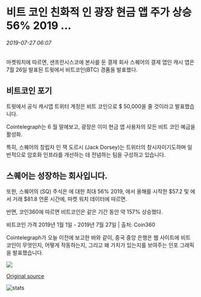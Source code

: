 # 비트 코인 친화적 인 광장 현금 앱 주가 상승 56% 2019 ...

###### 2019-07-27 06:07

마켓워치에 따르면, 샌프란시스코에 본사를 둔 결제 회사 스퀘어의 결제 앱인 캐시 앱은 7월 26일 발표된 트윗에서 비트코인(BTC) 경품을 발표했다.

## 비트코인 포기

트윗에서 공식 캐시앱 트위터 계정은 비트 코인으로 $ 50,000을 줄 것이라고 발표했습니다.

Cointelegraph는 6 월 말에보고, 광장은 이미 현금 앱 사용자의 모든 비트 코인 예금을 활성화.

특히, 스퀘어의 창립자 인 잭 도르시 (Jack Dorsey)는 트위터의 창시자이기도하며 일반적으로 암호화 인프라를 개선하는 데 전념하는 팀을 구성하고 있습니다.

## 스퀘어는 성장하는 회사입니다.

또한, 스퀘어의 (SQ) 주식은 에 대한 최대 56% 2019, 에서 올해를 시작한 $57.2 및 에서 거래 $81.8 언론 시간에, 마켓 워치 데이터에 따르면.

반면, 코인360에 따르면 비트코인은 같은 기간 동안 약 157% 상승했다.

비트코인 가격 2019년 1월 1일 - 2019년 7월 27일 | 출처: Coin360

Cointelegraph가 오늘 이전에 보고한 바와 같이, 중국 중앙 은행은 웹 사이트에 비트 코인이 무엇인지, 어떻게 작동하는지, 그리고 왜 가치가 있는지를 보여주는 인포 그래픽을 발표했습니다.

![](https://s3.cointelegraph.com/storage/uploads/view/290ec4c5248eee3bd5acb170b420523d.png)

[Original source](https://cointelegraph.com/news/bitcoin-friendly-square-cash-app-stock-price-up-56-in-2019)

![stats](https://c.statcounter.com/11760860/0/a89fa40b/1/ "stats")